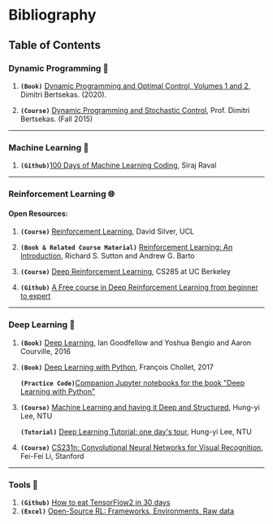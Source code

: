 # Bibliography

## Table of Contents

### Dynamic Programming :flashlight:
1. **`(Book)`** [Dynamic Programming and Optimal Control, Volumes 1 and 2](http://web.mit.edu/dimitrib/www/dpchapter.html), Dimitri Bertsekas. (2020).  

2. **`(Course)`** [Dynamic Programming and Stochastic Control](https://ocw.mit.edu/courses/electrical-engineering-and-computer-science/6-231-dynamic-programming-and-stochastic-control-fall-2015/), Prof. Dimitri Bertsekas. (Fall 2015)
---
### Machine Learning :slot_machine:
1. **`(Github)`**[100 Days of Machine Learning Coding](https://github.com/Avik-Jain/100-Days-Of-ML-Code), Siraj Raval
---
### Reinforcement Learning :globe_with_meridians:
#### Open Resources:
1. **`(Course)`** [Reinforcement Learning](https://www.davidsilver.uk/teaching/), David Silver, UCL

2. **`(Book & Related Course Material)`** [Reinforcement Learning: An Introduction](http://incompleteideas.net/book/the-book-2nd.html), Richard S. Sutton and Andrew G. Barto

3. **`(Course)`** [Deep Reinforcement Learning](http://rail.eecs.berkeley.edu/deeprlcourse/), CS285 at UC Berkeley

4. **`(Github)`** [A Free course in Deep Reinforcement Learning from beginner to expert](https://simoninithomas.github.io/Deep_reinforcement_learning_Course/)
---
### Deep Learning :book:
1. **`(Book)`** [Deep Learning](http://www.deeplearningbook.org), Ian Goodfellow and Yoshua Bengio and Aaron Courville, 2016

2. **`(Book)`** [Deep Learning with Python](https://www.manning.com/books/deep-learning-with-python), François Chollet, 2017 
   
   **`(Practice Code)`**[Companion Jupyter notebooks for the book "Deep Learning with Python"](https://github.com/fchollet/deep-learning-with-python-notebooks)

3. **`(Course)`** [Machine Learning and having it Deep and Structured](http://speech.ee.ntu.edu.tw/~tlkagk/courses_MLDS17.html), Hung-yi Lee, NTU
  
   **`(Tutorial)`** [Deep Learning Tutorial: one day's tour](https://www.slideshare.net/tw_dsconf/ss-62245351?from_action=save), Hung-yi Lee, NTU
   
4. **`(Course)`** [CS231n: Convolutional Neural Networks for Visual Recognition](http://cs231n.stanford.edu/), Fei-Fei Li, Stanford
---
### Tools :hammer:
1. **`(Github)`** [How to eat TensorFlow2 in 30 days](https://github.com/lyhue1991/eat_tensorflow2_in_30_days)
2. **`(Excel)`** [Open-Source RL: Frameworks, Environments, Raw data](https://docs.google.com/spreadsheets/d/1EeFPd-XIQ3mq_9snTlAZSsFY7Hbnmd7P5bbT8LPuMn0/htmlview#)
